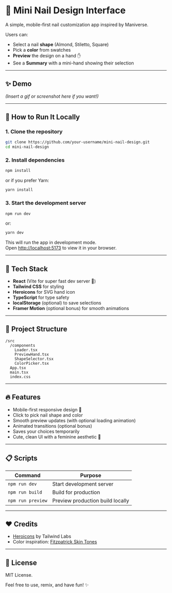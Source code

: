 # 💅 Mini Nail Design Interface

A simple, mobile-first nail customization app inspired by Maniverse.

Users can:

- Select a nail **shape** (Almond, Stiletto, Square)
- Pick a **color** from swatches
- **Preview** the design on a hand ✋
- See a **Summary** with a mini-hand showing their selection

---

## ✨ Demo

*(Insert a gif or screenshot here if you want!)*

---

## 🚀 How to Run It Locally

### 1. Clone the repository

```bash
git clone https://github.com/your-username/mini-nail-design.git
cd mini-nail-design
```

### 2. Install dependencies

```bash
npm install
```

or if you prefer Yarn:

```bash
yarn install
```

### 3. Start the development server

```bash
npm run dev
```

or:

```bash
yarn dev
```

This will run the app in development mode.  
Open [http://localhost:5173](http://localhost:5173) to view it in your browser.

---

## 🚰 Tech Stack

- **React** (Vite for super fast dev server 🚀)
- **Tailwind CSS** for styling
- **Heroicons** for SVG hand icon
- **TypeScript** for type safety
- **localStorage** (optional) to save selections
- **Framer Motion** (optional bonus) for smooth animations

---

## 📂 Project Structure

```
/src
  /components
    Loader.tsx
    PreviewHand.tsx
    ShapeSelector.tsx
    ColorPicker.tsx
  App.tsx
  main.tsx
  index.css
```

---

## 🔥 Features

- Mobile-first responsive design 📱
- Click to pick nail shape and color
- Smooth preview updates (with optional loading animation)
- Animated transitions (optional bonus)
- Saves your choices temporarily
- Cute, clean UI with a feminine aesthetic 🎀

---

## 📋 Scripts

| Command           | Purpose                          |
|-------------------|----------------------------------|
| `npm run dev`     | Start development server         |
| `npm run build`   | Build for production             |
| `npm run preview` | Preview production build locally |

---

## ❤️ Credits

- [Heroicons](https://heroicons.com/) by Tailwind Labs
- Color inspiration: [Fitzpatrick Skin Tones](https://en.wikipedia.org/wiki/Fitzpatrick_scale)

---

## 💜 License

MIT License.

Feel free to use, remix, and have fun! ✨
